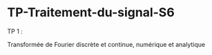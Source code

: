 # TP-Traitement-du-signal-S6
TP 1 :

Transformée de Fourier discrète et continue, numérique et analytique
